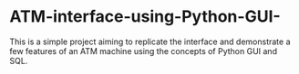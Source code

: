 # ATM-interface-using-Python-GUI-
This is a simple project aiming to replicate the interface and demonstrate a few features of an ATM machine using the concepts of Python GUI and SQL.
